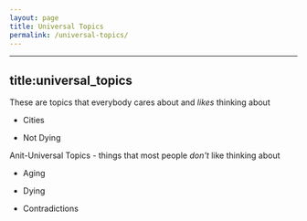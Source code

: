 ```yaml
---
layout: page
title: Universal Topics
permalink: /universal-topics/
---
```

---
title:universal_topics
---
These are topics that everybody cares about and *likes* thinking about

- Cities

- Not Dying

Anit-Universal Topics - things that most people *don't* like thinking about

- Aging

- Dying

- Contradictions